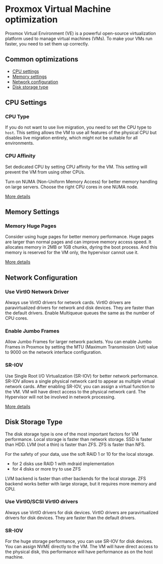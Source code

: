 # Proxmox Virtual Machine optimization

Proxmox Virtual Environment (VE) is a powerful open-source virtualization platform used to manage virtual machines (VMs). To make your VMs run faster, you need to set them up correctly.

## Common optimizations

* [CPU settings](#cpu-settings)
* [Memory settings](#memory-settings)
* [Network configuration](#network-configuration)
* [Disk storage type](#disk-storage-type)

## CPU Settings

### CPU Type

If you do not want to use live migration, you need to set the CPU type to `host`. This setting allows the VM to use all features of the physical CPU but disables live migration entirely, which might not be suitable for all environments.

### CPU Affinity

Set dedicated CPU by setting CPU affinity for the VM. This setting will prevent the VM from using other CPUs.

Turn on NUMA (Non-Uniform Memory Access) for better memory handling on large servers. Choose the right CPU cores in one NUMA node.

[More details](https://dev.to/sergelogvinov/proxmox-cpu-affinity-for-vms-4dhb)

## Memory Settings

### Memory Huge Pages

Consider using huge pages for better memory performance. Huge pages are larger than normal pages and can improve memory access speed. It allocates memory in 2MB or 1GB chunks, dyring the boot process. And this memory is reserved for the VM only, the hypervisor cannot use it.

[More details](https://dev.to/sergelogvinov/proxmox-hugepages-for-vms-1fh3)

## Network Configuration

### Use VirtIO Network Driver

Always use VirtIO drivers for network cards. VirtIO drivers are paravirtualized drivers for network and disk devices. They are faster than the default drivers. Enable Multiqueue queues the same as the number of CPU cores.

### Enable Jumbo Frames

Allow Jumbo Frames for larger network packets. You can enable Jumbo Frames in Proxmox by setting the MTU (Maximum Transmission Unit) value to 9000 on the network interface configuration.

### SR-IOV

Use Single Root I/O Virtualization (SR-IOV) for better network performance. SR-IOV allows a single physical network card to appear as multiple virtual network cards. After enabling SR-IOV, you can assign a virtual function to the VM. VM will have direct access to the physical network card. The Hypervisor will not be involved in network processing.

[More details](https://dev.to/sergelogvinov/network-performance-optimization-with-nvidia-connectx-on-proxmox-5f7j)

## Disk Storage Type

The disk storage type is one of the most important factors for VM performance.
Local storage is faster than network storage. SSD is faster than HDD.
LVM (not a thin) is faster than ZFS. ZFS is faster than NFS.

For the safety of your data, use the soft RAID 1 or 10 for the local storage.
* for 2 disks use RAID 1 with mdraid implementation
* for 4 disks or more try to use ZFS

LVM backend is faster than other backends for the local storage.
ZFS backend works better with large storage, but it requires more memory and CPU.

### Use VirtIO/SCSI VirtIO drivers

Always use VirtIO drivers for disk devices. VirtIO drivers are paravirtualized drivers for disk devices. They are faster than the default drivers.

### SR-IOV

For the huge storage performance, you can use SR-IOV for disk devices. You can assign NVME directly to the VM. The VM will have direct access to the physical disk, this performance will have performance as on the host machine.
